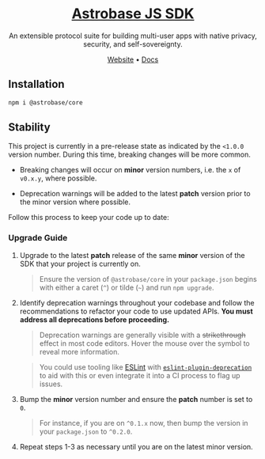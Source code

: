 <div align=center>

# [Astrobase JS SDK](https://astrobase.me/docs/)

An extensible protocol suite for building multi-user apps with native privacy, security, and self-sovereignty.

[Website](https://astrobase.me) • [Docs](https://astrobase.me/docs/)

</div>

## Installation

```sh
npm i @astrobase/core
```

## Stability

This project is currently in a pre-release state as indicated by the `<1.0.0` version number. During this time, breaking changes will be more common.

- Breaking changes will occur on **minor** version numbers, i.e. the `x` of `v0.x.y`, where possible.

- Deprecation warnings will be added to the latest **patch** version prior to the minor version where possible.

Follow this process to keep your code up to date:

### Upgrade Guide

1. Upgrade to the latest **patch** release of the same **minor** version of the SDK that your project is currently on.

   > Ensure the version of `@astrobase/core` in your `package.json` begins with either a caret (`^`) or tilde (`~`) and run `npm upgrade`.

2. Identify deprecation warnings throughout your codebase and follow the recommendations to refactor your code to use updated APIs. **You must address all deprecations before proceeding.**

   > Deprecation warnings are generally visible with a ~~strikethrough~~ effect in most code editors. Hover the mouse over the symbol to reveal more information.

   > You could use tooling like [ESLint](https://eslint.org) with [`eslint-plugin-deprecation`](https://www.npmjs.com/package/eslint-plugin-deprecation) to aid with this or even integrate it into a CI process to flag up issues.

3. Bump the **minor** version number and ensure the **patch** number is set to `0`.

   > For instance, if you are on `^0.1.x` now, then bump the version in your `package.json` to `^0.2.0`.

4. Repeat steps 1-3 as necessary until you are on the latest minor version.
